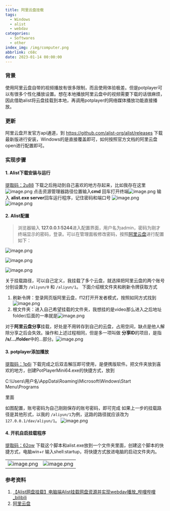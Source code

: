 ```yaml
---
title: 阿里云盘挂载
tags:
  - Windows
  - alist
  - webdav
categories:
  - Softwares
  - other
index_img: /img/computer.png
abbrlink: c68c
date: 2023-01-14 00:00:00
---
```


### 背景

使用阿里云盘自带的视频播放有很多限制，而且使用体验极差。但是potplayer可以有很多个性化播放设置。想在本地播放阿里云盘中的视频需要下载的话很麻烦，因此借助alist将云盘挂载到本地，再调用potplayer的网络媒体播放功能直接播放。<!--more-->

### 更新

阿里云盘开发官方api通道，到 https://github.com/alist-org/alist/releases 下载最新版进行安装，Windows的是直接覆盖即可，如何按照官方文档的阿里云盘open进行配置即可。

### 实现步骤

#### 1. Alist下载安装与运行

[提取码：2u88](https://www.aliyundrive.com/s/dLPP5VxLpTN)
下载之后拖动到自己喜欢的地方存起来，比如我存在这里![image.png](../../../../image/AliDrive/save.png)
点击资源管理器路径位置输入**cmd** 回车打开终端![image.png](../../../../image/AliDrive/open_terminal.png)
输入 **alist.exe server**回车运行程序，记住密码和端口号
![image.png](../../../../image/AliDrive/run.png)
![image.png](../../../../image/AliDrive/port.png) 

#### 2. Alist配置

> 浏览器输入 **127.0.0.1:5244**进入配置界面，用户名为admin，密码为刚才终端显示的密码，登录。可以在管理面板修改密码，按照[阿里云盘](https://alist.nn.ci/zh/guide/drivers/aliyundrive.html)进行配置如下：

![image.png](../../../../image/AliDrive/info.png)

![image.png](../../../../image/AliDrive/add_drive.png)

![image.png](../../../../image/AliDrive/settings.png)

关于挂载路径，可以自己定义，我挂载了多个云盘，就选择把阿里云盘的两个账号分别设置为 `/aliyun/0` 和 `/aliyun/1`。
下面介绍根文件夹和刷新令牌获取方式

1. 刷新令牌：登录网页版阿里云盘，f12打开开发者模式，按照如同方式找到![image.png](../../../../image/AliDrive/tokens.png)
2. 根文件夹：进入自己希望挂载的文件夹，我想挂的是video那么进入之后地址folder/后面的一串就是![image.png](../../../../image/AliDrive/roots.png)

对于**阿里云盘分享**挂载，好处是不用转存到自己的云盘，占用空间，缺点是他人解除分享之后会失效。操作和上述过程相同，但是多一项叫做 **分享ID**的项目，是指 **/s/.../folder**中的...部分。![image.png](../../../../image/AliDrive/share.png) 

####  3. potplayer添加播放

[提取码：1p6i](https://www.aliyundrive.com/s/motNMUBjym6) 下载完成之后双击解压即可使用，是便携版软件。把文件夹放到喜欢的地方，创建PotPlayerMini64.exe的快捷方式，放到

C:\Users\用户名\AppData\Roaming\Microsoft\Windows\Start Menu\Programs 

里面

如图配置，账号密码为自己刚刚保存的账号密码，即可完成
如果上一步的挂载路径是其他形式，以我的 `/aliyun/1`为例，这路的路径就应该改为 `127.0.0.1/dav/aliyun/1`。
![image.png](../../../../image/AliDrive/add_list.png) 

#### 4. 开机自启挂载程序

[提取码：62ow](https://www.aliyundrive.com/s/GWGGZuckdpF) 下载这个脚本和alist.exe放到一个文件夹里面，创建这个脚本的快捷方式，电脑win+r 输入shell:startup，将快捷方式放进电脑的启动文件夹内。

|                                                              |                                                              |
| ------------------------------------------------------------ | ------------------------------------------------------------ |
| ![image.png](../../../../image/AliDrive/startup.png) | ![image.png](../../../../image/AliDrive/quickstart.png) |

 

### 参考资料

1. [【Alist网盘挂载】电脑端Alist挂载网盘资源并实现webdav播放\_哔哩哔哩\_bilibili](https://www.bilibili.com/video/BV1vd4y117CV/?spm_id_from=333.999.0.0\&vd_source=bab75b3ccf1b5ff4356ab5c39c33eca7)
2. [阿里云盘](https://alist.nn.ci/zh/guide/drivers/aliyundrive.html)

